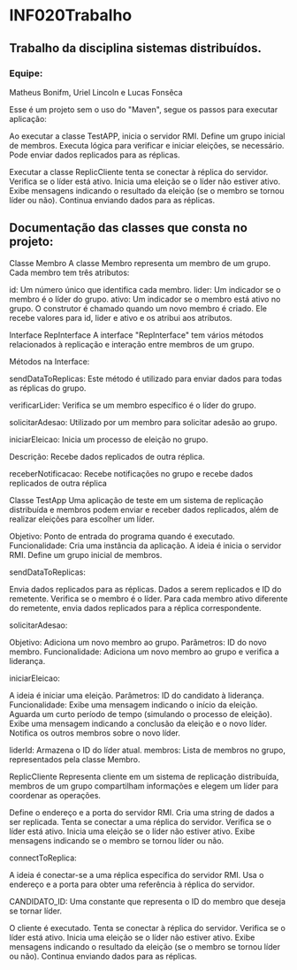# INF020Trabalho

## Trabalho da disciplina sistemas distribuídos.

### Equipe: 
Matheus Bonifm,
Uriel Lincoln e
Lucas Fonsêca

Esse é um projeto sem o uso do "Maven", segue os passos para executar aplicação: 


Ao executar a classe TestAPP, inicia o servidor RMI.
Define um grupo inicial de membros.
Executa lógica para verificar e iniciar eleições, se necessário.
Pode enviar dados replicados para as réplicas.

Executar a classe ReplicCliente
tenta se conectar à réplica do servidor.
Verifica se o líder está ativo.
Inicia uma eleição se o líder não estiver ativo.
Exibe mensagens indicando o resultado da eleição (se o membro se tornou líder ou não).
Continua enviando dados para as réplicas.

## Documentação das classes que consta no projeto: 

Classe Membro
A classe Membro representa um membro de um grupo. 
Cada membro tem três atributos:

id: Um número único que identifica cada membro.
lider: Um indicador se o membro é o líder do grupo.
ativo: Um indicador se o membro está ativo no grupo.
O construtor é chamado quando um novo membro é criado. Ele recebe valores para id, lider e ativo e os atribui aos atributos.


Interface RepInterface
A interface "RepInterface" tem vários métodos relacionados à replicação e interação entre membros de um grupo.

Métodos na Interface:

sendDataToReplicas: Este método é utilizado para enviar dados para todas as réplicas do grupo.


verificarLider: Verifica se um membro específico é o líder do grupo.

solicitarAdesao: Utilizado por um membro para solicitar adesão ao grupo.

iniciarEleicao: Inicia um processo de eleição no grupo.

Descrição: Recebe dados replicados de outra réplica.


receberNotificacao: Recebe notificações no grupo e recebe dados replicados de outra réplica



Classe TestApp
Uma aplicação de teste em um sistema de replicação distribuída e membros podem enviar e receber dados replicados, além de realizar eleições para escolher um líder.


Objetivo: Ponto de entrada do programa quando é executado.
Funcionalidade:
Cria uma instância da aplicação.
A ideia é inicia o servidor RMI.
Define um grupo inicial de membros.

sendDataToReplicas:

Envia dados replicados para as réplicas.
Dados a serem replicados e ID do remetente.
Verifica se o membro é o líder.
Para cada membro ativo diferente do remetente, envia dados replicados para a réplica correspondente.


solicitarAdesao:

Objetivo: Adiciona um novo membro ao grupo.
Parâmetros: ID do novo membro.
Funcionalidade: Adiciona um novo membro ao grupo e verifica a liderança.

iniciarEleicao:

A ideia é iniciar uma eleição.
Parâmetros: ID do candidato à liderança.
Funcionalidade:
Exibe uma mensagem indicando o início da eleição.
Aguarda um curto período de tempo (simulando o processo de eleição).
Exibe uma mensagem indicando a conclusão da eleição e o novo líder.
Notifica os outros membros sobre o novo líder.


liderId: Armazena o ID do líder atual.
membros: Lista de membros no grupo, representados pela classe Membro.

ReplicCliente
Representa cliente em um sistema de replicação distribuída, membros de um grupo compartilham informações e elegem um líder para coordenar as operações.


Define o endereço e a porta do servidor RMI.
Cria uma string de dados a ser replicada.
Tenta se conectar a uma réplica do servidor.
Verifica se o líder está ativo.
Inicia uma eleição se o líder não estiver ativo.
Exibe mensagens indicando se o membro se tornou líder ou não.


connectToReplica:

A ideia é conectar-se a uma réplica específica do servidor RMI.
Usa o endereço e a porta para obter uma referência à réplica do servidor.

CANDIDATO_ID: Uma constante que representa o ID do membro que deseja se tornar líder.


O cliente é executado.
Tenta se conectar à réplica do servidor.
Verifica se o líder está ativo.
Inicia uma eleição se o líder não estiver ativo.
Exibe mensagens indicando o resultado da eleição (se o membro se tornou líder ou não).
Continua enviando dados para as réplicas.



